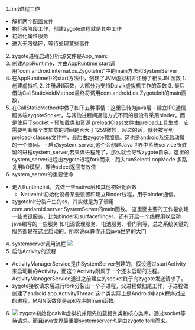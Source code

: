 1. init进程工作
 - 解析两个配置文件
 - 执行各阶段工作，创建zygote进程就是其中工作
 - 初始化属性服务
 - 进入无限循环，等待处理某些事件
2. zygote进程启动分析:源文件是App_main:
  1. 创建AppRuntime，并由AppRuntime start调用"com.android.internal.os.ZygoteInit"中的main方法和SystemServer
  2. 在AppRuntime中的start方法中，创建了JVM虚拟机并注册了相关JNI函数
    1. 创建虚拟机
    2. 注册JNI函数，大部分为支持Dalvik虚拟机工作的函数
    3. 最后借助CallStaticVoidMethod最终将调用com.android.os.ZygoteInit的main函数，
  3. 在CallStaticMethod中做了如下五种事情：这里已转为java层
    - 建立IPC通信服务端zygoteSocket，与其他进程间通信方式不同的是没有采用binder，而是使用了socket
    - 预加载类和资源 preloadClass文件由preload工具生成，它需要判断每个类加载的时间是否大于1259微妙，超过的话，就会被写到preload-classes文件中，最后由zygote预加载。这也是android系统启动慢的一个原因。
    - 启动system_server,这个会创建Java世界中系统service所驻留的进程system_server,若果该进程死了，那么就会导致zygote自杀。这里的system_server进程由zygote进程fork而来
    - 跑入runSelectLoopMode 多路复用I/O模型，等待select返回有效值
3. system_server的重要使命
  - 走入RuntimeInit，先做一些native层和其他初始化函数
    - NativeInit初始化设备某些设置和建立Binder线程，用于binder通信。
  - zygoteInit分裂产生的ss，其实就是为了调用com.andaroid.server.SystemServer的main函数。
  这里面主要的工作是创建一些关键服务，比如binder和surfaceflinger，还有开启一个线程用以启动java编写的一些服务
  如电源管理服务、电池服务、看门狗等，总之系统关键的服务都是在这里启动的。所以说ss算作开启java世界的大门
4. systemserver调用流程
  ![](http://ww2.sinaimg.cn/large/4483e99egw1etn819m1iwj20rk0ctdik.jpg)
5. 启动Activity的流程
  - ActivityManagerService是由SystemServer创建的，假设通过startActivity来启动新的Activity，而这个Activity附属于一个还未启动的进程。ActivityManagerService通过之前建立的socket终于向zygote发送请求了。
  - zygote接收请求后进行fork分裂出一个子进程，父进程做扫尾工作，子进程做创建了android.app.ActivityThread
  这个类实际上是Android中apk程序对应的进程，MAIN函数便是apk程序的main函数。
6. ![](http://ww1.sinaimg.cn/large/4483e99egw1etn8wazcn5j210g0qkdje.jpg)
zygote初始化dalvik虚拟机并预先加载相关类和核心类库，通过socket等待请求。而且java世界最重要systemserver也是由zygote fork而来。
